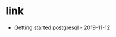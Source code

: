 # link

* [Getting started postgresql](https://opensource.com/article/19/11/getting-started-postgresql) - 2019-11-12
